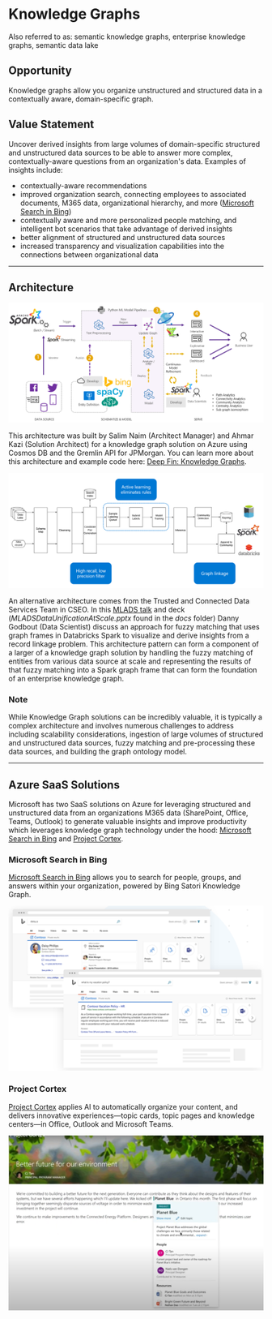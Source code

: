 # Knowledge Graphs

Also referred to as: semantic knowledge graphs, enterprise knowledge graphs, semantic data lake

## Opportunity

Knowledge graphs allow you organize unstructured and structured data in a contextually aware, domain-specific graph.

## Value Statement

Uncover derived insights from large volumes of domain-specific structured and unstructured data sources to be able to answer more complex, contextually-aware questions from an organization's data. Examples of insights include:

- contextually-aware recommendations
- improved organization search, connecting employees to associated documents, M365 data, organizational hierarchy, and more ([Microsoft Search in Bing](https://www.bing.com/business/explore))
- contextually aware and more personalized people matching, and intelligent bot scenarios that take advantage of derived insights
- better alignment of structured and unstructured data sources
- increased transparency and visualization capabilities into the connections between organizational data

---

## Architecture

![Architecture](/architecture/fuzzy_matching_knowledge_graphs_architecture.png)

This architecture was built by Salim Naim (Architect Manager) and Ahmar Kazi (Solution Architect) for a knowledge graph solution on Azure using Cosmos DB and the Gremlin API for JPMorgan. You can learn more about this architecture and example code here: [Deep Fin: Knowledge Graphs](https://github.com/salimngit/DeepFin-Series-JPMorgan/blob/master/Knowledge%20Graph/Knowledge%20Graph.ipynb).

![Architecture](/architecture/fuzzy_matching_knowledge_graphs_alt_architecture.png)

An alternative architecture comes from the Trusted and Connected Data Services Team in CSEO. In this [MLADS talk](https://msit.microsoftstream.com/video/2425a1ff-0400-a936-fd76-f1eaa68afd5c?channelId=e34ba1ff-0400-a936-7258-f1eaa6716ffe) and deck (*MLADSDataUnificationAtScale.pptx* found in the *docs* folder) Danny Godbout (Data Scientist) discuss an approach for fuzzy matching that uses graph frames in Databricks Spark to visualize and derive insights from a record linkage problem. This architecture pattern can form a component of a larger of a knowledge graph solution by handling the fuzzy matching of entities from various data source at scale and representing the results of that fuzzy matching into a Spark graph frame that can form the foundation of an enterprise knowledge graph.

### Note 
While Knowledge Graph solutions can be incredibly valuable, it is typically a complex architecture and involves numerous challenges to address including scalability considerations, ingestion of large volumes of structured and unstructured data sources, fuzzy matching and pre-processing these data sources, and building the graph ontology model.

---

## Azure SaaS Solutions

Microsoft has two SaaS solutions on Azure for leveraging structured and unstructured data from an organizations M365 data (SharePoint, Office, Teams, Outlook) to generate valuable insights and improve productivity which leverages knowledge graph technology under the hood: [Microsoft Search in Bing](https://www.bing.com/business/explore) and [Project Cortex](https://resources.techcommunity.microsoft.com/project-cortex-microsoft-365/).

### Microsoft Search in Bing

[Microsoft Search in Bing](https://www.bing.com/business/explore) allows you to search for people, groups, and answers within your organization, powered by Bing Satori Knowledge Graph.

![Microsoft Search in Bing](/docs/fuzzy_matching_knowledge_graphs_search_in_bing.png)

### Project Cortex

[Project Cortex](https://resources.techcommunity.microsoft.com/project-cortex-microsoft-365/) applies AI to automatically organize your content, and delivers innovative experiences—topic cards, topic pages and knowledge centers—in Office, Outlook and Microsoft Teams.

![Microsoft Search in Bing](/docs/fuzzy_matching_knowledge_graphs_project_cortex.png)


